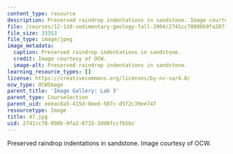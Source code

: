 ```yaml
---
content_type: resource
description: Preserved raindrop indentations in sandstone. Image courtesy of OCW.
file: /courses/12-110-sedimentary-geology-fall-2004/2741cc78098b9fa207333dd0fccfb5bc_47.jpg
file_size: 33353
file_type: image/jpeg
image_metadata:
  caption: Preserved raindrop indentations in sandstone.
  credit: Image courtesy of OCW.
  image-alt: Preserved raindrop indentations in sandstone.
learning_resource_types: []
license: https://creativecommons.org/licenses/by-nc-sa/4.0/
ocw_type: OCWImage
parent_title: 'Image Gallery: Lab 3'
parent_type: CourseSection
parent_uid: eeeac8a5-415d-8eed-507c-d5f2c39ee747
resourcetype: Image
title: 47.jpg
uid: 2741cc78-098b-9fa2-0733-3dd0fccfb5bc
---
```

Preserved raindrop indentations in sandstone. Image courtesy of OCW.
